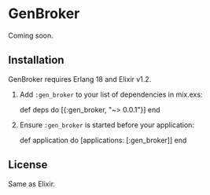 # GenBroker

Coming soon.

## Installation

GenBroker requires Erlang 18 and Elixir v1.2.

  1. Add `:gen_broker` to your list of dependencies in mix.exs:

        def deps do
          [{:gen_broker, "~> 0.0.1"}]
        end

  2. Ensure `:gen_broker` is started before your application:

        def application do
          [applications: [:gen_broker]]
        end

## License

Same as Elixir.
